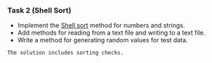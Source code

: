 ### Task 2 (Shell Sort)
* Implement the [Shell sort](https://en.wikipedia.org/wiki/Shellsort) method for numbers and strings.
* Add methods for reading from a text file and writing to a text file.
* Write a method for generating random values for test data.

`The solution includes sorting checks.`